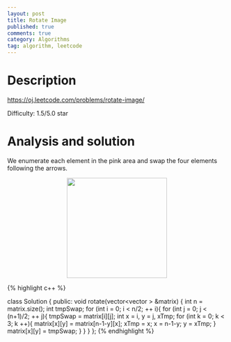 ```yaml
---
layout: post
title: Rotate Image
published: true
comments: true
category: Algorithms
tag: algorithm, leetcode
---
```


# Description

https://oj.leetcode.com/problems/rotate-image/

Difficulty: 1.5/5.0 star


# Analysis and solution

We enumerate each element in the pink area and swap the four elements following the arrows.

<p align="center">
<img src="{{ site.baseurl }}/images/rotate_image.png" height="230">
</p>

{% highlight c++ %}

class Solution {
public:
 	void rotate(vector<vector<int> > &matrix) {
 		int n = matrix.size();
 		int tmpSwap;
 		for (int i = 0; i < n/2; ++ i){
 			for (int j = 0; j < (n+1)/2; ++ j){
 				tmpSwap = matrix[i][j];
 				int x = i, y = j, xTmp;
 				for (int k = 0; k < 3; k ++){
 					matrix[x][y] = matrix[n-1-y][x];
 					xTmp = x;
 					x = n-1-y;
 					y = xTmp;
 				}
 				matrix[x][y] = tmpSwap;
 			}
 		}
 	}
};
{% endhighlight %}



